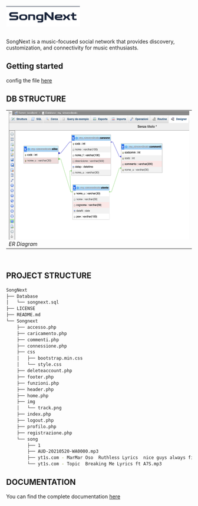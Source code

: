 # <div class><img src="https://raw.githubusercontent.com/simonedinato/SongNext/main/Logo.png" width="200px" align="left"></div><br><br>
SongNext is a music-focused social network that provides discovery, customization, and connectivity for music enthusiasts.

## Getting started 

config the file [here](https://github.com/simonedinato/SongNext/blob/59bd03928e6e1ec063dc303ae12c37ae1076e233/Songnext/connessione.php)

## DB STRUCTURE

<div align="center">
 <table>
   <tr>
<td><img src="https://raw.githubusercontent.com/simonedinato/SongNext/main/Screenshot%202023-02-07%20alle%2012.42.49.png" width="500" height="350" /><br>
  <em>ER Diagram</em></td> 
   </tr>
  </table>
</div>
<br>


## PROJECT STRUCTURE
````bash
SongNext
├── Database
│   └── songnext.sql
├── LICENSE
├── README.md
└── Songnext
    ├── accesso.php
    ├── caricamento.php
    ├── commenti.php
    ├── connessione.php
    ├── css
    │   ├── bootstrap.min.css
    │   └── style.css
    ├── deleteaccount.php
    ├── footer.php
    ├── funzioni.php
    ├── header.php
    ├── home.php
    ├── img
    │   └── track.png
    ├── index.php
    ├── logout.php
    ├── profilo.php
    ├── registrazione.php
    └── song
        ├── 1
        ├── AUD-20210520-WA0000.mp3
        ├── yt1s.com - MarMar Oso  Ruthless Lyrics  nice guys always finish last should know that.mp3
        └── yt1s.com - Topic  Breaking Me Lyrics ft A7S.mp3
````

## DOCUMENTATION
You can find the complete documentation [here](https://simonedinato.github.io/Songnext-documentation/)
